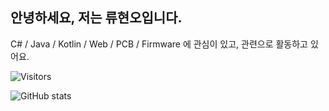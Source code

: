 ## 안녕하세요, 저는 류현오입니다.
C# / Java / Kotlin / Web / PCB / Firmware 에 관심이 있고, 관련으로 활동하고 있어요.

![Visitors](https://api.visitorbadge.io/api/visitors?path=https%3A%2F%2Fgithub.com%2Fhoryu1234%2Fhoryu1234&countColor=%23263759)

![GitHub stats](https://github-readme-stats.vercel.app/api?username=horyu1234&count_private=true&show_icons=true)
